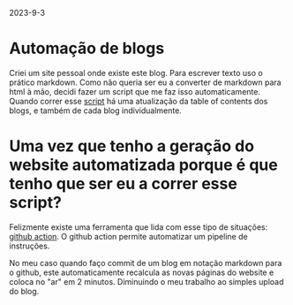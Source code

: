 2023-9-3
# Automação de blogs

Criei um site pessoal onde existe este blog. 
Para escrever texto uso o prático markdown. Como não queria ser eu a converter de markdown para html à mão, decidi fazer
um script que me faz isso automaticamente. 
Quando correr esse [script](https://github.com/jotaalvim/jotaalvim.github.io/blob/main/docs/create-blog.py) há uma atualização
da table of contents dos blogs, e também de cada blog individualmente.

# Uma vez que tenho a geração do website automatizada porque é que tenho que ser eu a correr esse script?
Felizmente existe uma ferramenta que lida com esse tipo de situações: [github action](https://github.com/features/actions). O
github action permite automatizar um pipeline de instruções.

No meu caso quando faço commit de um blog em notação markdown para o github, este automaticamente recalcula as novas páginas do
website e coloca no "ar" em 2 minutos. Diminuindo o meu trabalho ao simples upload do blog. 
